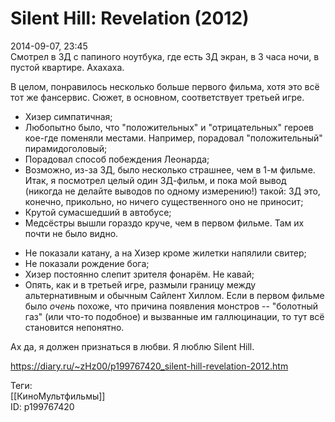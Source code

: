 Silent Hill: Revelation (2012)
===============================

   
 2014-09-07, 23:45   
  Смотрел в 3Д с папиного ноутбука, где есть 3Д экран, в 3 часа ночи, в пустой квартире. Ахахаха.   
   
 В целом, понравилось несколько больше первого фильма, хотя это всё тот же фансервис. Сюжет, в основном, соответствует третьей игре.   
   
 + Хизер симпатичная;   
 + Любопытно было, что "положительных" и "отрицательных" героев кое-где поменяли местами. Например, порадовал "положительный" пирамидоголовый;   
 + Порадовал способ побеждения Леонарда;   
 + Возможно, из-за 3Д, было несколько страшнее, чем в 1-м фильме. Итак, я посмотрел целый один 3Д-фильм, и пока мой вывод (никогда не делайте выводов по одному измерению!) такой: 3Д это, конечно, прикольно, но ничего существенного оно не приносит;   
 + Крутой сумасшедший в автобусе;   
 + Медсёстры вышли гораздо круче, чем в первом фильме. Там их почти не было видно.   
   
 - Не показали катану, а на Хизер кроме жилетки напялили свитер;   
 - Не показали рождение бога;   
 - Хизер постоянно слепит зрителя фонарём. Не кавай;   
 - Опять, как и в третьей игре, размыли границу между альтернативным и обычным Сайлент Хиллом. Если в первом фильме было  *очень*  похоже, что причина появления монстров -- "болотный газ" (или что-то подобное) и вызванные им галлюцинации, то тут всё становится непонятно.   
   
 Ах да, я должен признаться в любви. Я люблю Silent Hill.   
    
 <https://diary.ru/~zHz00/p199767420_silent-hill-revelation-2012.htm>   
   
 Теги:   
 [[КиноМультфильмы]]   
 ID: p199767420